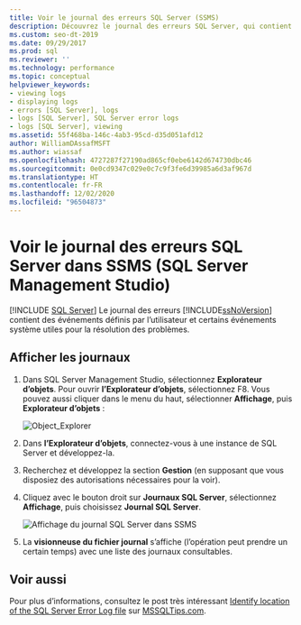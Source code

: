 ```yaml
---
title: Voir le journal des erreurs SQL Server (SSMS)
description: Découvrez le journal des erreurs SQL Server, qui contient des événements définis par l’utilisateur et certains événements système utiles pour la résolution des problèmes.
ms.custom: seo-dt-2019
ms.date: 09/29/2017
ms.prod: sql
ms.reviewer: ''
ms.technology: performance
ms.topic: conceptual
helpviewer_keywords:
- viewing logs
- displaying logs
- errors [SQL Server], logs
- logs [SQL Server], SQL Server error logs
- logs [SQL Server], viewing
ms.assetid: 55f468ba-146c-4ab3-95cd-d35d051afd12
author: WilliamDAssafMSFT
ms.author: wiassaf
ms.openlocfilehash: 4727287f27190ad865cf0ebe6142d674730dbc46
ms.sourcegitcommit: 0e0cd9347c029e0c7c9f3fe6d39985a6d3af967d
ms.translationtype: HT
ms.contentlocale: fr-FR
ms.lasthandoff: 12/02/2020
ms.locfileid: "96504873"
---
```

# <a name="view-the-sql-server-error-log-in-sql-server-management-studio-ssms"></a>Voir le journal des erreurs SQL Server dans SSMS (SQL Server Management Studio)

 [!INCLUDE [SQL Server](../../includes/applies-to-version/sqlserver.md)]
Le journal des erreurs [!INCLUDE[ssNoVersion](../../includes/ssnoversion-md.md)] contient des événements définis par l’utilisateur et certains événements système utiles pour la résolution des problèmes. 

## <a name="view-the-logs"></a>Afficher les journaux

1. Dans SQL Server Management Studio, sélectionnez **Explorateur d’objets**. Pour ouvrir **l’Explorateur d’objets**, sélectionnez F8. Vous pouvez aussi cliquer dans le menu du haut, sélectionner **Affichage**, puis **Explorateur d’objets** :
    
    ![Object_Explorer](../../relational-databases/performance/media/object-explorer.png) 

2. Dans **l’Explorateur d’objets**, connectez-vous à une instance de SQL Server et développez-la.
  
3. Recherchez et développez la section **Gestion** (en supposant que vous disposiez des autorisations nécessaires pour la voir).

4. Cliquez avec le bouton droit sur **Journaux SQL Server**, sélectionnez **Affichage**, puis choisissez **Journal SQL Server**.

    ![Affichage du journal SQL Server dans SSMS](../../relational-databases/performance/media/view-sqlserver-log-ssms.png) 
 
5. La **visionneuse du fichier journal** s’affiche (l’opération peut prendre un certain temps) avec une liste des journaux consultables.

  ## <a name="see-also"></a>Voir aussi
  Pour plus d’informations, consultez le post très intéressant [Identify location of the SQL Server Error Log file](https://www.mssqltips.com/sqlservertip/2506/identify-location-of-the-sql-server-error-log-file/) sur [MSSQLTips.com](https://www.mssqltips.com/).

